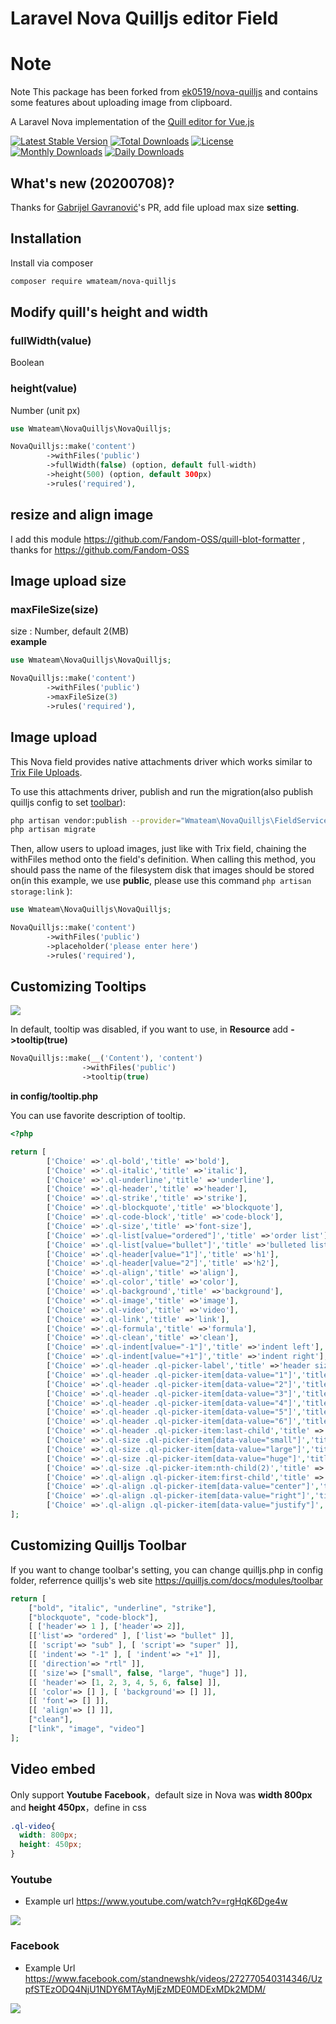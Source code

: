 # Laravel Nova Quilljs editor Field

# Note

Note This package has been forked from [ek0519/nova-quilljs](https://github.com/ek0519/nova-quilljs) and contains some features about uploading image from clipboard.

A Laravel Nova implementation of the [Quill editor for Vue.js](https://github.com/surmon-china/vue-quill-editor)

[![Latest Stable Version](https://poser.pugx.org/wmateam/nova-quilljs/v/stable)](https://packagist.org/packages/wmateam/nova-quilljs)
[![Total Downloads](https://poser.pugx.org/wmateam/nova-quilljs/downloads)](https://packagist.org/packages/wmateam/nova-quilljs)
[![License](https://poser.pugx.org/wmateam/nova-quilljs/license)](https://packagist.org/packages/wmateam/nova-quilljs)
[![Monthly Downloads](https://poser.pugx.org/wmateam/nova-quilljs/d/monthly)](https://packagist.org/packages/wmateam/nova-quilljs)
[![Daily Downloads](https://poser.pugx.org/wmateam/nova-quilljs/d/daily)](https://packagist.org/packages/wmateam/nova-quilljs)
## What's new (20200708)?

Thanks for [Gabrijel Gavranović](https://github.com/gavro)'s PR, add file upload max size **setting**.


## Installation

Install via composer
```sh
composer require wmateam/nova-quilljs
```

## Modify quill's height and width

### **fullWidth(value)**
Boolean

### **height(value)**
Number (unit px)
```php
use Wmateam\NovaQuilljs\NovaQuilljs;

NovaQuilljs::make('content')
        ->withFiles('public')
        ->fullWidth(false) (option, default full-width)
        ->height(500) (option, default 300px)
        ->rules('required'),
```

## **resize** and **align** image

I add this module https://github.com/Fandom-OSS/quill-blot-formatter , thanks for https://github.com/Fandom-OSS

## Image upload size

### **maxFileSize(size)**  
size : Number, default 2(MB)  
**example**
```php
use Wmateam\NovaQuilljs\NovaQuilljs;

NovaQuilljs::make('content')
        ->withFiles('public')
        ->maxFileSize(3)
        ->rules('required'),
```

## Image upload

This Nova field provides native attachments driver which works similar to [Trix File Uploads](https://nova.laravel.com/docs/2.0/resources/fields.html#trix-field).

To use this attachments driver, publish and run the migration(also publish quilljs config to set [toolbar](https://quilljs.com/docs/modules/toolbar/)):

```sh
php artisan vendor:publish --provider="Wmateam\NovaQuilljs\FieldServiceProvider"
php artisan migrate
```

Then, allow users to upload images, just like with Trix field, chaining the withFiles method onto the field's definition. When calling this method, you should pass the name of the filesystem disk that images should be stored on(in this example, we use **public**, please use this command `php artisan storage:link` ):

```php
use Wmateam\NovaQuilljs\NovaQuilljs;

NovaQuilljs::make('content')
        ->withFiles('public')
        ->placeholder('please enter here')
        ->rules('required'),

```

## Customizing Tooltips

![](https://i.imgur.com/kSNwoUO.png)

In default, tooltip was disabled, if you want to use, in **Resource** add **->tooltip(true)**

```php
NovaQuilljs::make(__('Content'), 'content')
                ->withFiles('public')
                ->tooltip(true)
```

**in config/tooltip.php** 

You can use favorite description of tooltip.

```php
<?php

return [
        ['Choice' =>'.ql-bold','title' =>'bold'],
        ['Choice' =>'.ql-italic','title' =>'italic'],
        ['Choice' =>'.ql-underline','title' =>'underline'],
        ['Choice' =>'.ql-header','title' =>'header'],
        ['Choice' =>'.ql-strike','title' =>'strike'],
        ['Choice' =>'.ql-blockquote','title' =>'blockquote'],
        ['Choice' =>'.ql-code-block','title' =>'code-block'],
        ['Choice' =>'.ql-size','title' =>'font-size'],
        ['Choice' =>'.ql-list[value="ordered"]','title' =>'order list'],
        ['Choice' =>'.ql-list[value="bullet"]','title' =>'bulleted list'],
        ['Choice' =>'.ql-header[value="1"]','title' =>'h1'],
        ['Choice' =>'.ql-header[value="2"]','title' =>'h2'],
        ['Choice' =>'.ql-align','title' =>'align'],
        ['Choice' =>'.ql-color','title' =>'color'],
        ['Choice' =>'.ql-background','title' =>'background'],
        ['Choice' =>'.ql-image','title' =>'image'],
        ['Choice' =>'.ql-video','title' =>'video'],
        ['Choice' =>'.ql-link','title' =>'link'],
        ['Choice' =>'.ql-formula','title' =>'formula'],
        ['Choice' =>'.ql-clean','title' =>'clean'],
        ['Choice' =>'.ql-indent[value="-1"]','title' =>'indent left'],
        ['Choice' =>'.ql-indent[value="+1"]','title' =>'indent right'],
        ['Choice' =>'.ql-header .ql-picker-label','title' =>'header size'],
        ['Choice' =>'.ql-header .ql-picker-item[data-value="1"]','title' =>'H1'],
        ['Choice' =>'.ql-header .ql-picker-item[data-value="2"]','title' =>'H2'],
        ['Choice' =>'.ql-header .ql-picker-item[data-value="3"]','title' =>'H3'],
        ['Choice' =>'.ql-header .ql-picker-item[data-value="4"]','title' =>'H4'],
        ['Choice' =>'.ql-header .ql-picker-item[data-value="5"]','title' =>'H5'],
        ['Choice' =>'.ql-header .ql-picker-item[data-value="6"]','title' =>'H6'],
        ['Choice' =>'.ql-header .ql-picker-item:last-child','title' =>'normal'],
        ['Choice' =>'.ql-size .ql-picker-item[data-value="small"]','title' =>'small'],
        ['Choice' =>'.ql-size .ql-picker-item[data-value="large"]','title' =>'large'],
        ['Choice' =>'.ql-size .ql-picker-item[data-value="huge"]','title' =>'xlarge'],
        ['Choice' =>'.ql-size .ql-picker-item:nth-child(2)','title' =>'normal'],
        ['Choice' =>'.ql-align .ql-picker-item:first-child','title' =>'align left'],
        ['Choice' =>'.ql-align .ql-picker-item[data-value="center"]','title' =>'align center'],
        ['Choice' =>'.ql-align .ql-picker-item[data-value="right"]','title' =>'align right'],
        ['Choice' =>'.ql-align .ql-picker-item[data-value="justify"]','title' =>'justify']
];
```

## Customizing Quilljs Toolbar

If you want to change toolbar's setting, you can change quilljs.php in config folder, referrence quilljs's web site https://quilljs.com/docs/modules/toolbar

```php
return [
    ["bold", "italic", "underline", "strike"],
    ["blockquote", "code-block"],
    [ ['header'=> 1 ], ['header'=> 2]],
    [['list'=> "ordered" ], ['list'=> "bullet" ]],
    [[ 'script'=> "sub" ], [ 'script'=> "super" ]],
    [[ 'indent'=> "-1" ], [ 'indent'=> "+1" ]],
    [[ 'direction'=> "rtl" ]],
    [[ 'size'=> ["small", false, "large", "huge"] ]],
    [[ 'header'=> [1, 2, 3, 4, 5, 6, false] ]],
    [[ 'color'=> [] ], [ 'background'=> [] ]],
    [[ 'font'=> [] ]],
    [[ 'align'=> [] ]],
    ["clean"],
    ["link", "image", "video"]
];
```

## Video embed

Only support **Youtube** **Facebook**，default size in Nova was **width 800px** and **height 450px**，define in css
```css
.ql-video{
  width: 800px;
  height: 450px;
}
```


### Youtube

* Example url https://www.youtube.com/watch?v=rgHqK6Dge4w

![](https://i.imgur.com/qNYYk91.png)

### Facebook

* Example Url https://www.facebook.com/standnewshk/videos/272770540314346/UzpfSTEzODQ4NjU1NDY6MTAyMjEzMDE0MDExMDk2MDM/

![](https://i.imgur.com/lqDj6Y4.png)


